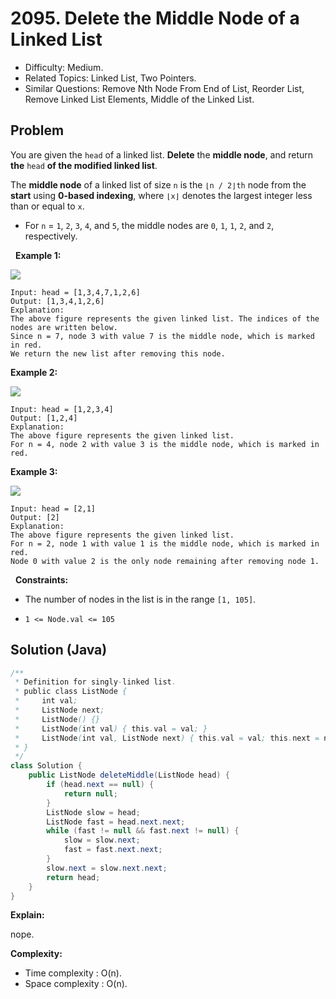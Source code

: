 # 2095. Delete the Middle Node of a Linked List

- Difficulty: Medium.
- Related Topics: Linked List, Two Pointers.
- Similar Questions: Remove Nth Node From End of List, Reorder List, Remove Linked List Elements, Middle of the Linked List.

## Problem

You are given the ```head``` of a linked list. **Delete** the **middle node**, and return **the** ```head``` **of the modified linked list**.

The **middle node** of a linked list of size ```n``` is the ```⌊n / 2⌋th``` node from the **start** using **0-based indexing**, where ```⌊x⌋``` denotes the largest integer less than or equal to ```x```.


	
- For ```n``` = ```1```, ```2```, ```3```, ```4```, and ```5```, the middle nodes are ```0```, ```1```, ```1```, ```2```, and ```2```, respectively.


 
**Example 1:**

![](https://assets.leetcode.com/uploads/2021/11/16/eg1drawio.png)

```
Input: head = [1,3,4,7,1,2,6]
Output: [1,3,4,1,2,6]
Explanation:
The above figure represents the given linked list. The indices of the nodes are written below.
Since n = 7, node 3 with value 7 is the middle node, which is marked in red.
We return the new list after removing this node. 
```

**Example 2:**

![](https://assets.leetcode.com/uploads/2021/11/16/eg2drawio.png)

```
Input: head = [1,2,3,4]
Output: [1,2,4]
Explanation:
The above figure represents the given linked list.
For n = 4, node 2 with value 3 is the middle node, which is marked in red.
```

**Example 3:**

![](https://assets.leetcode.com/uploads/2021/11/16/eg3drawio.png)

```
Input: head = [2,1]
Output: [2]
Explanation:
The above figure represents the given linked list.
For n = 2, node 1 with value 1 is the middle node, which is marked in red.
Node 0 with value 2 is the only node remaining after removing node 1.
```

 
**Constraints:**


	
- The number of nodes in the list is in the range ```[1, 105]```.
	
- ```1 <= Node.val <= 105```



## Solution (Java)

```java
/**
 * Definition for singly-linked list.
 * public class ListNode {
 *     int val;
 *     ListNode next;
 *     ListNode() {}
 *     ListNode(int val) { this.val = val; }
 *     ListNode(int val, ListNode next) { this.val = val; this.next = next; }
 * }
 */
class Solution {
    public ListNode deleteMiddle(ListNode head) {
        if (head.next == null) {
            return null;
        }
        ListNode slow = head;
        ListNode fast = head.next.next;
        while (fast != null && fast.next != null) {
            slow = slow.next;
            fast = fast.next.next;
        }
        slow.next = slow.next.next;
        return head;
    }
}
```

**Explain:**

nope.

**Complexity:**

* Time complexity : O(n).
* Space complexity : O(n).
